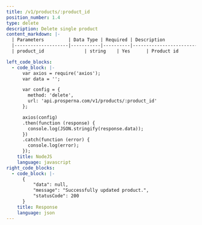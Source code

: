 ```yaml
---
title: /v1/products/:product_id
position_number: 1.4
type: delete
description: Delete single product
content_markdown: |-
  | Parameters         | Data Type | Required | Description                        |
  |--------------------|-----------|----------|------------------------------------|
  | product_id               | string    | Yes      | Product id                |

left_code_blocks:
  - code_block: |-
      var axios = require('axios');
      var data = '';

      var config = {
        method: 'delete',
        url: 'api.prosperna.com/v1/products/:product_id'
      };

      axios(config)
      .then(function (response) {
        console.log(JSON.stringify(response.data));
      })
      .catch(function (error) {
        console.log(error);
      });
    title: NodeJS
    language: javascript
right_code_blocks:
  - code_block: |-
      {
          "data": null,
          "message": "Successfully updated product.",
          "statusCode": 200
      }
    title: Response
    language: json
---
```

